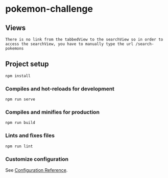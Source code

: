 # pokemon-challenge

## Views

```
There is no link from the tabbedView to the searchView so in order to access the searchView, you have to manually type the url /search-pokemons
```

## Project setup
```
npm install
```

### Compiles and hot-reloads for development
```
npm run serve
```

### Compiles and minifies for production
```
npm run build
```

### Lints and fixes files
```
npm run lint
```

### Customize configuration
See [Configuration Reference](https://cli.vuejs.org/config/).
